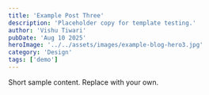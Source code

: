```yaml
---
title: 'Example Post Three'
description: 'Placeholder copy for template testing.'
author: 'Vishu Tiwari'
pubDate: 'Aug 10 2025'
heroImage: '../../assets/images/example-blog-hero3.jpg'
category: 'Design'
tags: ['demo']
---
```


Short sample content. Replace with your own.


